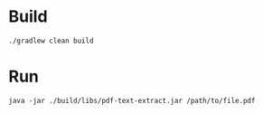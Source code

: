 # Build

`./gradlew clean build`

# Run

`java -jar ./build/libs/pdf-text-extract.jar /path/to/file.pdf`
